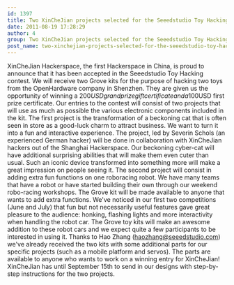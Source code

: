 ```yaml
---
id: 1397
title: Two XinCheJian projects selected for the Seeedstudio Toy Hacking contest
date: 2011-08-19 17:28:29
author: 4
group: Two XinCheJian projects selected for the Seeedstudio Toy Hacking contest
post_name: two-xinchejian-projects-selected-for-the-seeedstudio-toy-hacking-contest
---
```


XinCheJian Hackerspace, the first Hackerspace in China, is proud to announce that it has been accepted in the Seeedstudio Toy Hacking contest. We will receive two Grove kits for the purpose of hacking two toys from the OpenHardware company in Shenzhen. They are given us the opportunity of winning a 200$USD grand prize gift certificate and a 100$USD first prize certificate. Our entries to the contest will consist of two projects that will use as much as possible the various electronic components included in the kit. The first project is the transformation of a beckoning cat that is often seen in store as a good-luck charm to attract business. We want to turn it into a fun and interactive experience. The project, led by Severin Schols (an experienced German hacker) will be done in collaboration with XinCheJian hackers out of the Shanghai Hackerspace. Our beckoning cyber-cat will have additional surprising abilities that will make them even cuter than usual. Such an iconic device transformed into something more will make a great impression on people seeing it. The second project will consist in adding extra fun functions on one roboracing robot. We have many teams that have a robot or have started building their own through our weekend robo-racing workshops. The Grove kit will be made available to anyone that wants to add extra functions. We've noticed in our first two competitions (June and July) that fun but not necessarily useful features gave great pleasure to the audience: honking, flashing lights and more interactivity when handling the robot car. The Grove toy kits will make an awesome addition to these robot cars and we expect quite a few participants to be interested in using it. Thanks to Hao Zhang (haozhang@seeedstudio.com) we've already received the two kits with some additional parts for our specific projects (such as a mobile platform and servos). The parts are available to anyone who wants to work on a winning entry for XinCheJian! XinCheJian has until September 15th to send in our designs with step-by-step instructions for the two projects.